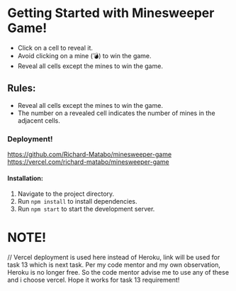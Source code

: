 # Getting Started with Minesweeper Game!

- Click on a cell to reveal it.
- Avoid clicking on a mine (💣) to win the game.
- Reveal all cells except the mines to win the game.

## Rules:

- Reveal all cells except the mines to win the game.
- The number on a revealed cell indicates the number of mines in the adjacent cells.


### Deployment!
https://github.com/Richard-Matabo/minesweeper-game
https://vercel.com/richard-matabo/minesweeper-game

#### Installation:

1. Navigate to the project directory.
2. Run `npm install` to install dependencies.
3. Run `npm start` to start the development server.

# NOTE! 
// Vercel deployment is used here instead of Heroku, link will be used for task 13 which is next task. Per my code mentor and my own observation, Heroku is no longer free. So the code mentor advise me to use any of these and i choose vercel. Hope it works for task 13 requirement! 